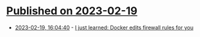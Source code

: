# [Published on 2023-02-19](index.md)

* [2023-02-19, 16:04:40](https://lobste.rs/s/avddoq/i_just_learned_docker_edits_firewall) - [I just learned: Docker edits firewall rules for you](https://geoff.tuxpup.com/posts/psa_docker_edits_firewall_rules/)
